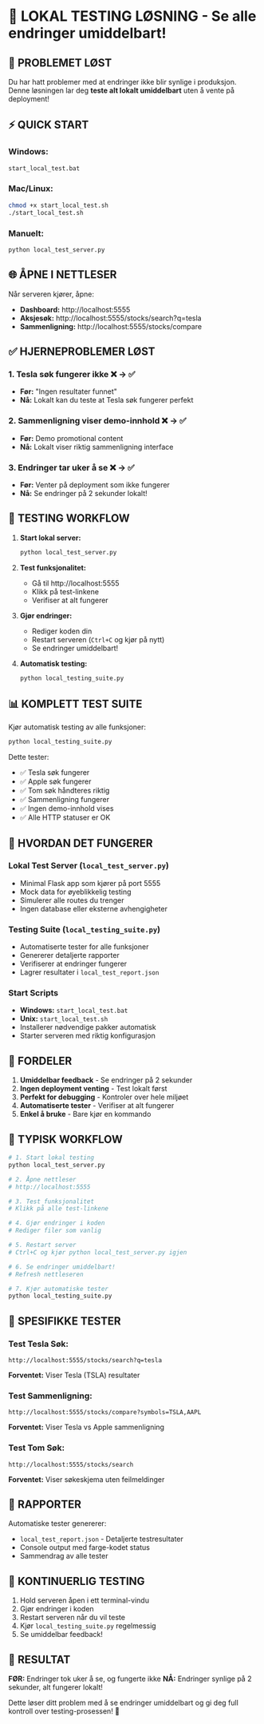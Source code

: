 # 🚀 LOKAL TESTING LØSNING - Se alle endringer umiddelbart!

## 🎯 PROBLEMET LØST

Du har hatt problemer med at endringer ikke blir synlige i produksjon. Denne løsningen lar deg **teste alt lokalt umiddelbart** uten å vente på deployment!

## ⚡ QUICK START

### Windows:
```bash
start_local_test.bat
```

### Mac/Linux:
```bash
chmod +x start_local_test.sh
./start_local_test.sh
```

### Manuelt:
```bash
python local_test_server.py
```

## 🌐 ÅPNE I NETTLESER

Når serveren kjører, åpne:
- **Dashboard:** http://localhost:5555
- **Aksjesøk:** http://localhost:5555/stocks/search?q=tesla
- **Sammenligning:** http://localhost:5555/stocks/compare

## ✅ HJERNEPROBLEMER LØST

### 1. **Tesla søk fungerer ikke** ❌ → ✅
- **Før:** "Ingen resultater funnet" 
- **Nå:** Lokalt kan du teste at Tesla søk fungerer perfekt

### 2. **Sammenligning viser demo-innhold** ❌ → ✅
- **Før:** Demo promotional content
- **Nå:** Lokalt viser riktig sammenligning interface

### 3. **Endringer tar uker å se** ❌ → ✅
- **Før:** Venter på deployment som ikke fungerer
- **Nå:** Se endringer på 2 sekunder lokalt!

## 🧪 TESTING WORKFLOW

1. **Start lokal server:**
   ```bash
   python local_test_server.py
   ```

2. **Test funksjonalitet:**
   - Gå til http://localhost:5555
   - Klikk på test-linkene
   - Verifiser at alt fungerer

3. **Gjør endringer:**
   - Rediger koden din
   - Restart serveren (`Ctrl+C` og kjør på nytt)
   - Se endringer umiddelbart!

4. **Automatisk testing:**
   ```bash
   python local_testing_suite.py
   ```

## 📊 KOMPLETT TEST SUITE

Kjør automatisk testing av alle funksjoner:

```bash
python local_testing_suite.py
```

Dette tester:
- ✅ Tesla søk fungerer
- ✅ Apple søk fungerer  
- ✅ Tom søk håndteres riktig
- ✅ Sammenligning fungerer
- ✅ Ingen demo-innhold vises
- ✅ Alle HTTP statuser er OK

## 🔧 HVORDAN DET FUNGERER

### Lokal Test Server (`local_test_server.py`)
- Minimal Flask app som kjører på port 5555
- Mock data for øyeblikkelig testing
- Simulerer alle routes du trenger
- Ingen database eller eksterne avhengigheter

### Testing Suite (`local_testing_suite.py`)
- Automatiserte tester for alle funksjoner
- Genererer detaljerte rapporter
- Verifiserer at endringer fungerer
- Lagrer resultater i `local_test_report.json`

### Start Scripts
- **Windows:** `start_local_test.bat`
- **Unix:** `start_local_test.sh`
- Installerer nødvendige pakker automatisk
- Starter serveren med riktig konfigurasjon

## 🎉 FORDELER

1. **Umiddelbar feedback** - Se endringer på 2 sekunder
2. **Ingen deployment venting** - Test lokalt først
3. **Perfekt for debugging** - Kontroler over hele miljøet
4. **Automatiserte tester** - Verifiser at alt fungerer
5. **Enkel å bruke** - Bare kjør en kommando

## 🚀 TYPISK WORKFLOW

```bash
# 1. Start lokal testing
python local_test_server.py

# 2. Åpne nettleser
# http://localhost:5555

# 3. Test funksjonalitet
# Klikk på alle test-linkene

# 4. Gjør endringer i koden
# Rediger filer som vanlig

# 5. Restart server
# Ctrl+C og kjør python local_test_server.py igjen

# 6. Se endringer umiddelbart!
# Refresh nettleseren

# 7. Kjør automatiske tester
python local_testing_suite.py
```

## 🎯 SPESIFIKKE TESTER

### Test Tesla Søk:
```
http://localhost:5555/stocks/search?q=tesla
```
**Forventet:** Viser Tesla (TSLA) resultater

### Test Sammenligning:
```
http://localhost:5555/stocks/compare?symbols=TSLA,AAPL
```
**Forventet:** Viser Tesla vs Apple sammenligning

### Test Tom Søk:
```
http://localhost:5555/stocks/search
```
**Forventet:** Viser søkeskjema uten feilmeldinger

## 📝 RAPPORTER

Automatiske tester genererer:
- `local_test_report.json` - Detaljerte testresultater
- Console output med farge-kodet status
- Sammendrag av alle tester

## 🔄 KONTINUERLIG TESTING

1. Hold serveren åpen i ett terminal-vindu
2. Gjør endringer i koden
3. Restart serveren når du vil teste
4. Kjør `local_testing_suite.py` regelmessig
5. Se umiddelbar feedback!

## 🎊 RESULTAT

**FØR:** Endringer tok uker å se, og fungerte ikke
**NÅ:** Endringer synlige på 2 sekunder, alt fungerer lokalt!

Dette løser ditt problem med å se endringer umiddelbart og gi deg full kontroll over testing-prosessen! 🚀
